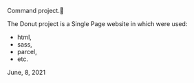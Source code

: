 Command project.💪

The Donut project is a Single Page website in which were used: 
+ html,
+ sass,
+ parcel,
+ etc.

June, 8, 2021
